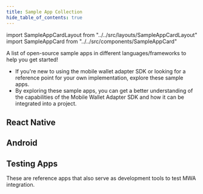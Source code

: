 ```yaml
---
title: Sample App Collection
hide_table_of_contents: true
---
```


import SampleAppCardLayout from "../../src/layouts/SampleAppCardLayout"
import SampleAppCard from "../../src/components/SampleAppCard"

A list of open-source sample apps in different languages/frameworks to help you get started!

- If you're new to using the mobile wallet adapter SDK or looking for a reference point for your own implementation, explore these sample apps.
- By exploring these sample apps, you can get a better understanding of the capabilities of the Mobile Wallet Adapter SDK and how it can be integrated into a project.

## React Native

<SampleAppCardLayout>
    <SampleAppCard 
        title="Hello World: React Native" 
        sampleAppLink="https://github.com/solana-mobile/tutorial-apps/tree/main/first-mobile-dapp"
        description="A React Native app that writes a message on the blockchain." 
        imageUrl="sample_app_imgs/hello_world_react_native.png" 
        tags={[
                "React Native", 
            ]}
    />
    <SampleAppCard 
        title="Anchor Counter Program" 
        sampleAppLink="https://github.com/solana-mobile/tutorial-apps/tree/main/AnchorCounterDapp"
        description="Generate an IDL and interact with an on-chain Anchor program." 
        imageUrl="sample_app_imgs/anchor_counter_program.png" 
        tags={[
                "React Native", 
                "Anchor",
            ]}
    />
    <SampleAppCard 
        title="Mobile NFT Minter" 
        sampleAppLink="https://github.com/solana-mobile/tutorial-apps/tree/main/MobileNFTMinter"
        description="Mint photos as NFTs with Metaplex SDK and IPFS hosting." 
        imageUrl="sample_app_imgs/mobile_nft_minter.png" 
        tags={[
                "React Native",
                "Metaplex",
                "IPFS",
            ]}
    />
     <SampleAppCard 
        title="Idle Farming Game" 
        sampleAppLink="https://github.com/solana-mobile/tutorial-apps/tree/main/FarmingIdleGame"
        description="A fully on-chain idle game with a global leaderboard, upgrades, and burner wallet." 
        imageUrl="sample_app_imgs/idle_farming_game.jpg" 
        tags={[
                "Expo", 
                "Zustand", 
                "Expo Router", 
                "Anchor", 
            ]}
    />
    <SampleAppCard 
        title="Simple Storage dApp" 
        sampleAppLink="https://github.com/solana-mobile/tutorial-apps/tree/main/SimpleStorageDapp"
        description="Basic MWA Auth Token persistence with AsyncStorage." 
        imageUrl="sample_app_imgs/simple_storage_dapp.jpg" 
        tags={[
                "React Native", 
                "AsyncStorage",
            ]}
    />
    <SampleAppCard 
        title="Advanced Hello World Example" 
        sampleAppLink="https://github.com/solana-mobile/mobile-wallet-adapter/tree/main/examples/example-react-native-app"
        description="MWA persistence with AsyncStorage and the SWR library." 
        imageUrl="sample_app_imgs/advanced_hello_world_react_native.png" 
        tags={[
                "React Native", 
                "AsyncStorage",
                "SWR",
            ]}
    />

</SampleAppCardLayout>

## Android

<SampleAppCardLayout>
    <SampleAppCard 
        title="Hello World: Android" 
        sampleAppLink="https://github.com/solana-mobile/mobile-wallet-adapter/tree/main/examples/example-clientlib-ktx-app"
        description="A Kotlin app that writes a message on the blockchain." 
        imageUrl="sample_app_imgs/hello_world_android.png" 
        tags={[
                "Kotlin", 
            ]}
    />
    <SampleAppCard 
        title="Hello World: Android (RxJava)" 
        sampleAppLink="https://github.com/solana-mobile/mobile-wallet-adapter/tree/main/examples/example-clientlib-rxjava-app"
        description="A Kotlin app showcasing MWA with the RxJava library."
        imageUrl="sample_app_imgs/hello_world_rxjava.png" 
        tags={[
                "Kotlin", 
                "RxJava",
            ]}
    />
    <SampleAppCard 
        title="MintyFresh"
        sampleAppLink="https://github.com/solana-mobile/Minty-fresh/tree/main"
        description="A full fledged production dApp. Mint NFTs directly from your phone." 
        imageUrl="sample_app_imgs/mintyfresh.png" 
        tags={[
                "Kotlin", 
                "Metaplex",
                "Jetpack Compose",
            ]}
    />

</SampleAppCardLayout>

## Testing Apps

These are reference apps that also serve as development tools to test MWA integration.

<SampleAppCardLayout>
    <SampleAppCard 
        title="fake dapp" 
        sampleAppLink="https://github.com/solana-mobile/mobile-wallet-adapter/tree/main/android/fakedapp"
        description="A Kotlin app with UI to simulate MWA methods." 
        imageUrl="img/solana-mobile-developer-hub-social-card.png" 
        tags={[
                "Kotlin", 
            ]}
    />
    <SampleAppCard 
        title="fake wallet" 
        sampleAppLink="https://github.com/solana-mobile/mobile-wallet-adapter/tree/main/android/fakewallet"
        description="An unsafe, reference Kotlin wallet supporting MWA."
        imageUrl="img/solana-mobile-developer-hub-social-card.png" 
        tags={[
                "Kotlin", 
                "walletlib",
            ]}
    />
    <SampleAppCard 
        title="Example RN wallet"
        sampleAppLink="https://github.com/solana-mobile/mobile-wallet-adapter/tree/main/examples/example-react-native-wallet"
        description="An unsafe RN wallet with MWA bottom sheet signing." 
        imageUrl="img/solana-mobile-developer-hub-social-card.png" 
        tags={[
                "React Native", 
                "walletlib",
            ]}
    />

</SampleAppCardLayout>

